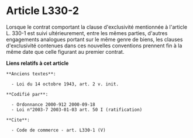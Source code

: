 # Article L330-2

Lorsque le contrat comportant la clause d'exclusivité mentionnée à l'article L. 330-1 est suivi ultérieurement, entre les
mêmes parties, d'autres engagements analogues portant sur le même genre de biens, les clauses d'exclusivité contenues dans
ces nouvelles conventions prennent fin à la même date que celle figurant au premier contrat.

**Liens relatifs à cet article**

	**Anciens textes**:

	  - Loi du 14 octobre 1943, art. 2 v. init.

	**Codifié par**:

	  - Ordonnance 2000-912 2000-09-18
	  - Loi n°2003-7 2003-01-03 art. 50 I (ratification)

	**Cite**:

	  - Code de commerce - art. L330-1 (V)

